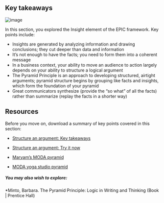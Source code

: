 ## Key takeaways

![image](https://github.com/adeleke123/Mckinsey-Forward-Program/assets/51156057/4473d1cd-3146-48f7-a054-6cf8df088ff8)


In this section, you explored the Insight element of the EPIC framework. Key points include:

+ Insights are generated by analyzing information and drawing conclusions; they cut deeper than data and information
+ It’s not enough to have the facts; you need to form them into a coherent message
+ In a business context, your ability to move an audience to action largely depends on your ability to structure a logical argument
+ The Pyramid Principle is an approach to developing structured, airtight arguments; pyramid structure begins by grouping like facts and insights, which form the foundation of your pyramid
+ Great communicators synthesize (provide the “so what” of all the facts) rather than summarize (replay the facts in a shorter way)

## Resources
Before you move on, download a summary of key points covered in this section:

+ [Structure an argument: Key takeaways](https://github.com/adeleke123/Mckinsey-Forward-Program/files/11604213/CFI-L4-Structure-KeyTakeaways.pdf)

+ [Structure an argument: Try it now](https://github.com/adeleke123/Mckinsey-Forward-Program/files/11604216/CFI-L4-TryitNow.1.pptx)


+ [Maryam’s MODA pyramid](https://github.com/adeleke123/Mckinsey-Forward-Program/files/11604218/CFI-MODA-MaryamPyramid.pdf)


+ [MODA yoga studio pyramid](https://github.com/adeleke123/Mckinsey-Forward-Program/files/11604221/CFI-MODA-YogaStudioPyramid.pdf)


##### You may also wish to explore:

*Minto, Barbara. The Pyramid Principle: Logic in Writing and Thinking (Book | Prentice Hall)
